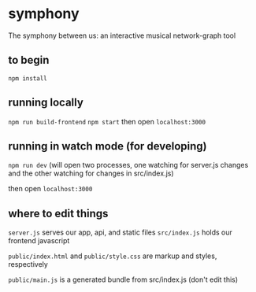 # symphony
The symphony between us: an interactive musical network-graph tool


## to begin
`npm install`

## running locally
`npm run build-frontend`
`npm start`
then open `localhost:3000`

## running in watch mode (for developing)
`npm run dev` (will open two processes, one watching for server.js changes and the other watching for changes in src/index.js)

then open `localhost:3000`

## where to edit things
`server.js` serves our app, api, and static files
`src/index.js` holds our frontend javascript

`public/index.html` and `public/style.css` are markup and styles, respectively


`public/main.js` is a generated bundle from src/index.js (don't edit this)
